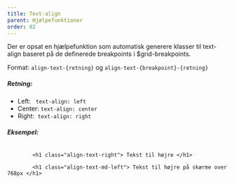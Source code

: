 ```yaml
---
title: Text-align
parent: Hjælpefunktioner
order: 02
---
```


<p>Der er opsat en hjælpefunktion som automatisk generere klasser til text-align baseret på de definerede breakpoints i $grid-breakpoints.</p>

Format: <code>align-text-{retning}</code> og <code>align-text-{breakpoint}-{retning}</code>

<h5 class="mb-0">Retning:</h5>
<ul>
    <li>Left:&nbsp;&nbsp;&nbsp;<code>text-align: left</code></li>
    <li>Center:&nbsp;<code>text-align: center</code></li>
    <li>Right:&nbsp;&nbsp;<code>text-align: right</code></li>
</ul>

<h5 class="mb-0">Eksempel:</h5>
<div class="code-highlight">
    <code>
        &lt;h1 class="align-text-right"&gt; Tekst til højre &lt;/h1&gt; <br>
        &lt;h1 class="align-text-md-left"&gt; Tekst til højre på skærme over 768px &lt;/h1&gt;
    </code>
</div>

